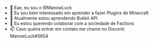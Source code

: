 - 👋 Eae, eu sou o @ManowLuck
- 👀 Eu sou bem interessado em aprender a fazer Plugins de Minecraft
- 🌱 Atualmente estou aprendendo Bukkit API
- 💞️ Eu estou querendo colaborar com a sociedade de Factions
- 📫 Caso queira entrar em contato me chame no Discord: ManowLuck#5654

<!---
ManowLuck/ManowLuck is a ✨ special ✨ repository because its `README.md` (this file) appears on your GitHub profile.
You can click the Preview link to take a look at your changes.
--->
